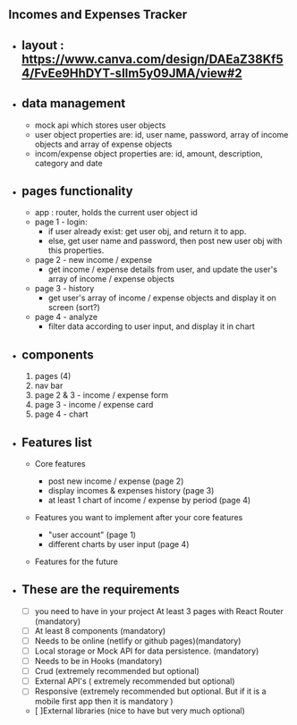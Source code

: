 **Incomes and Expenses Tracker**
  - 
  - layout : https://www.canva.com/design/DAEaZ38Kf54/FvEe9HhDYT-sIlm5y09JMA/view#2
    -
  - data management
    - 
    - mock api which stores user objects
    - user object properties are: id, user name, password, array of income objects and array of expense objects
    - incom/expense object properties are: id, amount, description, category and date

  - pages functionality
    - 
    - app : router, holds the current user object id
    - page 1 - login:
      - if user already exist: get user obj, and return it to app.
      - else, get user name and password, then post new user obj with this properties.
    - page 2 - new income / expense 
      - get income / expense details from user, and update the user's array of income / expense objects
    - page 3 - history
      - get user's array of income / expense objects and display it on screen (sort?)
    - page 4 - analyze
      - filter data according to user input, and display it in chart
  - components
    - 
    1. pages (4)
    5. nav bar
    6. page 2 & 3 - income / expense form
    7. page 3 - income / expense card
    8. page 4 - chart

  - Features list 
    - 
    - Core features
      - post new income / expense (page 2)
      - display incomes & expenses history (page 3) 
      - at least 1 chart of income / expense by period (page 4)

    - Features you want to implement after your core features
      - "user account" (page 1)
      - different charts by user input (page 4)
      
    - Features for the future

  - These are the requirements 
    - 
    - [ ] you need to have in your project
      At least 3 pages with React Router (mandatory)
    - [ ] At least 8 components (mandatory)
    - [ ] Needs to be online (netlify or github pages)(mandatory)
    - [ ] Local storage or Mock API for data persistence. (mandatory)
    - [ ] Needs to be in Hooks  (mandatory)
    - [ ] Crud (extremely recommended but optional)
    - [ ] External API's ( extremely recommended but optional)
    - [ ] Responsive (extremely recommended but optional. But if it is a mobile first app then it is mandatory )
    - [ ]External libraries (nice to have but very much optional)